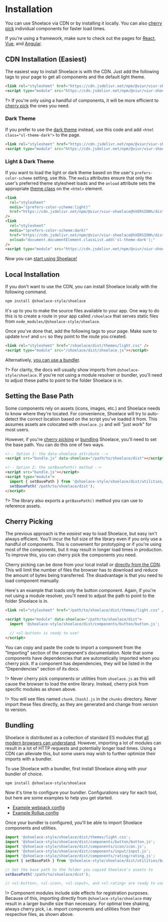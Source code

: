 # Installation

You can use Shoelace via CDN or by installing it locally. You can also [cherry pick](#cherry-picking) individual components for faster load times.

If you're using a framework, make sure to check out the pages for [React](/frameworks/react), [Vue](/frameworks/vue), and [Angular](/frameworks/angular).

## CDN Installation (Easiest)

The easiest way to install Shoelace is with the CDN. Just add the following tags to your page to get all components and the default light theme.

```html
<link rel="stylesheet" href="https://cdn.jsdelivr.net/npm/@viur/viur-shoelace@%VERSION%/dist/themes/light.css">
<script type="module" src="https://cdn.jsdelivr.net/npm/@viur/viur-shoelace@%VERSION%/dist/shoelace.js"></script>
```

?> If you're only using a handful of components, it will be more efficient to [cherry pick](#cherry-picking) the ones you need.

### Dark Theme

If you prefer to use the [dark theme](/getting-started/themes#dark-theme) instead, use this code and add `<html class="sl-theme-dark">` to the page.

```html
<link rel="stylesheet" href="https://cdn.jsdelivr.net/npm/@viur/viur-shoelace@%VERSION%/dist/themes/dark.css">
<script type="module" src="https://cdn.jsdelivr.net/npm/@viur/viur-shoelace@%VERSION%/dist/shoelace.js"></script>
```

### Light & Dark Theme

If you want to load the light or dark theme based on the user's `prefers-color-scheme` setting, use this. The `media` attributes ensure that only the user's preferred theme stylesheet loads and the `onload` attribute sets the appropriate [theme class](/getting-started/themes) on the `<html>` element.

```html
<link
  rel="stylesheet"
  media="(prefers-color-scheme:light)"
  href="https://cdn.jsdelivr.net/npm/@viur/viur-shoelace@%VERSION%/dist/themes/light.css"
/>
<link
  rel="stylesheet"
  media="(prefers-color-scheme:dark)"
  href="https://cdn.jsdelivr.net/npm/@viur/viur-shoelace@%VERSION%/dist/themes/dark.css"
  onload="document.documentElement.classList.add('sl-theme-dark');"
/>
<script type="module" src="https://cdn.jsdelivr.net/npm/@viur/viur-shoelace@%VERSION%/dist/shoelace.js"></script>
```

Now you can [start using Shoelace!](/getting-started/usage)

## Local Installation

If you don't want to use the CDN, you can install Shoelace locally with the following command.

```bash
npm install @shoelace-style/shoelace
```

It's up to you to make the source files available to your app. One way to do this is to create a route in your app called `/shoelace` that serves static files from `node_modules/@shoelace-style/shoelace`.

Once you've done that, add the following tags to your page. Make sure to update `href` and `src` so they point to the route you created.

```html
<link rel="stylesheet" href="/shoelace/dist/themes/light.css" />
<script type="module" src="/shoelace/dist/shoelace.js"></script>
```

Alternatively, [you can use a bundler](#bundling).

?> For clarity, the docs will usually show imports from `@shoelace-style/shoelace`. If you're not using a module resolver or bundler, you'll need to adjust these paths to point to the folder Shoelace is in.

## Setting the Base Path

Some components rely on assets (icons, images, etc.) and Shoelace needs to know where they're located. For convenience, Shoelace will try to auto-detect the correct location based on the script you've loaded it from. This assumes assets are colocated with `shoelace.js` and will "just work" for most users.

However, if you're [cherry picking](#cherry-picking) or [bundling](#bundling) Shoelace, you'll need to set the base path. You can do this one of two ways.

```html
<!-- Option 1: the data-shoelace attribute -->
<script src="bundle.js" data-shoelace="/path/to/shoelace/dist"></script>

<!-- Option 2: the setBasePath() method -->
<script src="bundle.js"></script>
<script type="module">
  import { setBasePath } from '@shoelace-style/shoelace/dist/utilities/base-path.js';
  setBasePath('/path/to/shoelace/dist');
</script>
```

?> The library also exports a `getBasePath()` method you can use to reference assets.

## Cherry Picking

The previous approach is the _easiest_ way to load Shoelace, but easy isn't always efficient. You'll incur the full size of the library even if you only use a handful of components. This is convenient for prototyping or if you're using most of the components, but it may result in longer load times in production. To improve this, you can cherry pick the components you need.

Cherry picking can be done from your local install or [directly from the CDN](https://cdn.jsdelivr.net/npm/@viur/viur-shoelace@%VERSION%/). This will limit the number of files the browser has to download and reduce the amount of bytes being transferred. The disadvantage is that you need to load component manually.

Here's an example that loads only the button component. Again, if you're not using a module resolver, you'll need to adjust the path to point to the folder Shoelace is in.

```html
<link rel="stylesheet" href="/path/to/shoelace/dist/themes/light.css" />

<script type="module" data-shoelace="/path/to/shoelace/dist">
  import '@shoelace-style/shoelace/dist/components/button/button.js';

  // <sl-button> is ready to use!
</script>
```

You can copy and paste the code to import a component from the "Importing" section of the component's documentation. Note that some components have dependencies that are automatically imported when you cherry pick. If a component has dependencies, they will be listed in the "Dependencies" section of its docs.

!> Never cherry pick components or utilities from `shoelace.js` as this will cause the browser to load the entire library. Instead, cherry pick from specific modules as shown above.

!> You will see files named `chunk.[hash].js` in the `chunks` directory. Never import these files directly, as they are generated and change from version to version.

## Bundling

Shoelace is distributed as a collection of standard ES modules that [all modern browsers can understand](https://caniuse.com/es6-module). However, importing a lot of modules can result in a lot of HTTP requests and potentially longer load times. Using a CDN can alleviate this, but some users may wish to further optimize their imports with a bundler.

To use Shoelace with a bundler, first install Shoelace along with your bundler of choice.

```bash
npm install @shoelace-style/shoelace
```

Now it's time to configure your bundler. Configurations vary for each tool, but here are some examples to help you get started.

- [Example webpack config](https://github.com/shoelace-style/webpack-example/blob/master/webpack.config.js)
- [Example Rollup config](https://github.com/shoelace-style/rollup-example/blob/master/rollup.config.js)

Once your bundler is configured, you'll be able to import Shoelace components and utilities.

```js
import '@shoelace-style/shoelace/dist/themes/light.css';
import '@shoelace-style/shoelace/dist/components/button/button.js';
import '@shoelace-style/shoelace/dist/components/icon/icon.js';
import '@shoelace-style/shoelace/dist/components/input/input.js';
import '@shoelace-style/shoelace/dist/components/rating/rating.js';
import { setBasePath } from '@shoelace-style/shoelace/dist/utilities/base-path.js';

// Set the base path to the folder you copied Shoelace's assets to
setBasePath('/path/to/shoelace/dist');

// <sl-button>, <sl-icon>, <sl-input>, and <sl-rating> are ready to use!
```

!> Component modules include side effects for registration purposes. Because of this, importing directly from `@shoelace-style/shoelace` may result in a larger bundle size than necessary. For optimal tree shaking, always cherry pick, i.e. import components and utilities from their respective files, as shown above.
